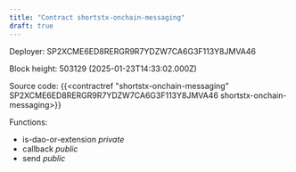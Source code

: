 ```yaml
---
title: "Contract shortstx-onchain-messaging"
draft: true
---
```

Deployer: SP2XCME6ED8RERGR9R7YDZW7CA6G3F113Y8JMVA46


 



Block height: 503129 (2025-01-23T14:33:02.000Z)

Source code: {{<contractref "shortstx-onchain-messaging" SP2XCME6ED8RERGR9R7YDZW7CA6G3F113Y8JMVA46 shortstx-onchain-messaging>}}

Functions:

* is-dao-or-extension _private_
* callback _public_
* send _public_
